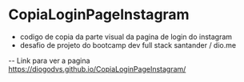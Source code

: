 # CopiaLoginPageInstagram

- codigo de copia da parte visual da pagina de login do instagram
- desafio de projeto do bootcamp dev full stack santander / dio.me

-- Link para ver a pagina
https://diogodvs.github.io/CopiaLoginPageInstagram/
